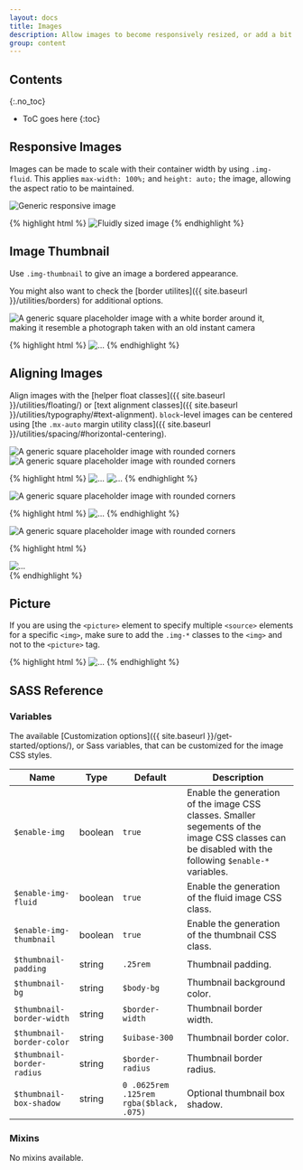 ```yaml
---
layout: docs
title: Images
description: Allow images to become responsively resized, or add a bit of style to them.
group: content
---
```


## Contents
{:.no_toc}

* ToC goes here
{:toc}

## Responsive Images

Images can be made to scale with their container width by using `.img-fluid`. This applies `max-width: 100%;` and `height: auto;` the image, allowing the aspect ratio to be maintained.

<div class="cf-example">
  <img data-src="holder.js/100px250" class="img-fluid" alt="Generic responsive image">
</div>

{% highlight html %}
<img src="..." class="img-fluid" alt="Fluidly sized image">
{% endhighlight %}

## Image Thumbnail

Use `.img-thumbnail` to give an image a bordered appearance.

You might also want to check the [border utilites]({{ site.baseurl }}/utilities/borders) for additional options.

<div class="cf-example">
  <img data-src="holder.js/200x200" class="img-thumbnail" alt="A generic square placeholder image with a white border around it, making it resemble a photograph taken with an old instant camera">
</div>

{% highlight html %}
<img src="..." alt="..." class="img-thumbnail">
{% endhighlight %}

## Aligning Images

Align images with the [helper float classes]({{ site.baseurl }}/utilities/floating/) or [text alignment classes]({{ site.baseurl }}/utilities/typography/#text-alignment). `block`-level images can be centered using [the `.mx-auto` margin utility class]({{ site.baseurl }}/utilities/spacing/#horizontal-centering).

<div class="cf-example clearfix">
  <img data-src="holder.js/200x200" class="radius float-start" alt="A generic square placeholder image with rounded corners">
  <img data-src="holder.js/200x200" class="radius float-end" alt="A generic square placeholder image with rounded corners">
</div>

{% highlight html %}
<img src="..." class="radius float-start" alt="...">
<img src="..." class="radius float-end" alt="...">
{% endhighlight %}

<div class="cf-example clearfix">
  <img data-src="holder.js/200x200" class="radius mx-auto d-block" alt="A generic square placeholder image with rounded corners">
</div>

{% highlight html %}
<img src="..." class="radius mx-auto d-block" alt="...">
{% endhighlight %}

<div class="cf-example clearfix">
  <div class="text-center">
    <img data-src="holder.js/200x200" class="radius" alt="A generic square placeholder image with rounded corners">
  </div>
</div>

{% highlight html %}
<div class="text-center">
  <img src="..." class="radius" alt="...">
</div>
{% endhighlight %}

## Picture

If you are using the `<picture>` element to specify multiple `<source>` elements for a specific `<img>`, make sure to add the `.img-*` classes to the `<img>` and not to the `<picture>` tag.

{% highlight html %}
​<picture>
  <source srcset="..." type="image/svg+xml">
  <img src="..."  class="img-fluid img-thumbnail" alt="...">
</picture>
{% endhighlight %}

## SASS Reference

### Variables

The available [Customization options]({{ site.baseurl }}/get-started/options/), or Sass variables, that can be customized for the image CSS styles.

<div class="table-scroll">
    <table class="table table-bordered table-striped">
        <thead>
            <tr>
                <th style="width: 100px;">Name</th>
                <th style="width: 50px;">Type</th>
                <th style="width: 50px;">Default</th>
                <th>Description</th>
            </tr>
        </thead>
        <tbody>
            <tr>
                <td><code>$enable-img</code></td>
                <td>boolean</td>
                <td><code>true</code></td>
                <td>
                    Enable the generation of the image CSS classes.
                    Smaller segements of the image CSS classes can be disabled with the following <code>$enable-*</code> variables.
                </td>
            </tr>
            <tr>
                <td><code>$enable-img-fluid</code></td>
                <td>boolean</td>
                <td><code>true</code></td>
                <td>
                    Enable the generation of the fluid image CSS class.
                </td>
            </tr>
            <tr>
                <td><code>$enable-img-thumbnail</code></td>
                <td>boolean</td>
                <td><code>true</code></td>
                <td>
                    Enable the generation of the thumbnail CSS class.
                </td>
            </tr>
            <tr>
                <td><code>$thumbnail-padding</code></td>
                <td>string</td>
                <td><code>.25rem</code></td>
                <td>
                    Thumbnail padding.
                </td>
            </tr>
            <tr>
                <td><code>$thumbnail-bg</code></td>
                <td>string</td>
                <td><code>$body-bg</code></td>
                <td>
                    Thumbnail background color.
                </td>
            </tr>
            <tr>
                <td><code>$thumbnail-border-width</code></td>
                <td>string</td>
                <td><code>$border-width</code></td>
                <td>
                    Thumbnail border width.
                </td>
            </tr>
            <tr>
                <td><code>$thumbnail-border-color</code></td>
                <td>string</td>
                <td><code>$uibase-300</code></td>
                <td>
                    Thumbnail border color.
                </td>
            </tr>
            <tr>
                <td><code>$thumbnail-border-radius</code></td>
                <td>string</td>
                <td><code>$border-radius</code></td>
                <td>
                    Thumbnail border radius.
                </td>
            </tr>
            <tr>
                <td><code>$thumbnail-box-shadow</code></td>
                <td>string</td>
                <td><code>0 .0625rem .125rem rgba($black, .075)</code></td>
                <td>
                    Optional thumbnail box shadow.
                </td>
            </tr>
        </tbody>
    </table>
</div>

### Mixins

No mixins available.
